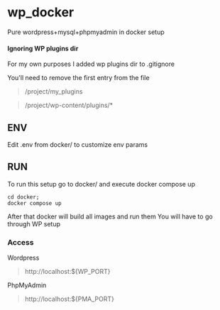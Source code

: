 # wp_docker
Pure wordpress+mysql+phpmyadmin in docker setup

#### Ignoring WP plugins dir
For my own purposes I added wp plugins dir to .gitignore

You'll need to remove the first entry from the file
> /project/my_plugins

> /project/wp-content/plugins/*

## ENV
Edit .env from docker/ to customize env params

## RUN
To run this setup go to docker/ and execute docker compose up
```
cd docker;
docker compose up
```

After that docker will build all images and run them
You will have to go through WP setup

### Access
Wordpress
> http://localhost:${WP_PORT}

PhpMyAdmin
> http://localhost:${PMA_PORT}
